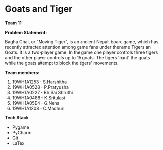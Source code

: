 # Goats and Tiger
**Team 11**

****Problem Statement:****

Bagha Chal, or "Moving Tiger", is an ancient Nepali board game, which has recently attracted attention among game fans under thename Tigers an Goats. It is a two-player game.
In the game one player controls three tigers and the other player controls up to 15 goats. The tigers 'hunt' the goats while the goats attempt to block the tigers' movements.

****Team members:****

1. 19WH1A1253 - S.Harshitha
2. 19WH1A0528 - P.Pratyusha
3. 19WH1A0227 - Bh.Sai Shruthi
4. 19WH1A0488 - K.Sritulasi
5. 19WH1A05E4 - G.Neha 
6. 19WH1A1208 - C.Madhuri

**Tech Stack**
- Pygame
- PyCharm
- Git
- LaTex






